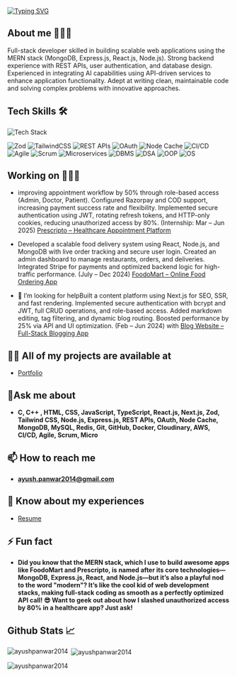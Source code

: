 [![Typing SVG](https://readme-typing-svg.herokuapp.com?font=Fira+Code&pause=1000&color=006AF7&width=435&lines=Hi+there!+%F0%9F%91%8B+I'm+Ayush+Singh+Panwar)](https://git.io/typing-svg)

## About me 🧑🏻‍💻

<article>
  <p>
    Full-stack developer skilled in building scalable web applications using the MERN stack (MongoDB, Express.js, React.js, Node.js). Strong backend experience with REST APIs, user authentication, and database design. Experienced in integrating AI capabilities using API-driven services to enhance application functionality. Adept at writing clean, maintainable code and solving complex problems with innovative approaches.
  </p>
</article>

## Tech Skills 🛠️

  <!-- Skillicons for supported skills -->
  <img src="https://skillicons.dev/icons?i=c,cpp,html,css,js,ts,react,nextjs,nodejs,expressjs,mongodb,mysql,redis,git,github,docker,awsd&perline=8" alt="Tech Stack" />
  
![Zod](https://img.shields.io/badge/Zod-7A5AF8?style=for-the-badge&logo=zod)
![TailwindCSS](https://img.shields.io/badge/TailwindCSS-38B2AC?style=for-the-badge&logo=tailwind-css&logoColor=white)
![REST APIs](https://img.shields.io/badge/REST%20APIs-6C63FF?style=for-the-badge)
![OAuth](https://img.shields.io/badge/OAuth-FF6B6B?style=for-the-badge)
![Node Cache](https://img.shields.io/badge/NodeCache-4B5563?style=for-the-badge)
![CI/CD](https://img.shields.io/badge/CI%2FCD-E53E3E?style=for-the-badge)
![Agile](https://img.shields.io/badge/Agile-F6AD55?style=for-the-badge)
![Scrum](https://img.shields.io/badge/Scrum-38A169?style=for-the-badge)
![Microservices](https://img.shields.io/badge/Microservices-805AD5?style=for-the-badge)
![DBMS](https://img.shields.io/badge/DBMS-D69E2E?style=for-the-badge)
![DSA](https://img.shields.io/badge/DataStructures--Algorithms-3182CE?style=for-the-badge)
![OOP](https://img.shields.io/badge/OOP-D53F8C?style=for-the-badge)
![OS](https://img.shields.io/badge/OperatingSystems-2B6CB0?style=for-the-badge)


## Working on 🧑🏻‍💻

- improving appointment workflow by 50% through role-based access (Admin, Doctor, Patient). Configured Razorpay and COD support, increasing payment success rate and flexibility. Implemented secure authentication using JWT, rotating refresh tokens, and HTTP-only cookies, reducing unauthorized access by 80%. (Internship: Mar – Jun 2025) [Prescripto – Healthcare Appointment Platform](https://github.com/ayushpanwar2014/Prescripto)

- Developed a scalable food delivery system using React, Node.js, and MongoDB with live order tracking and secure user login. Created an admin dashboard to manage restaurants, orders, and deliveries. Integrated Stripe for payments and optimized backend logic for high-traffic performance. (July – Dec 2024) [FoodoMart – Online Food Ordering App](https://github.com/ayushpanwar2014/FoodoMart)

- 🤝 I’m looking for helpBuilt a content platform using Next.js for SEO, SSR, and fast rendering. Implemented secure authentication with bcrypt and JWT, full CRUD operations, and role-based access. Added markdown editing, tag filtering, and dynamic blog routing. Boosted performance by 25% via API and UI optimization. (Feb – Jun 2024) with [Blog Website – Full-Stack Blogging App](https://github.com/ayushpanwar2014/Blog-App)




## 👨‍💻 All of my projects are available at 
- [Portfolio](https://ayushpanwar2014.github.io/Portfolio/)

## 💬Ask me about
- **C, C++ , HTML, CSS, JavaScript, TypeScript, React.js, Next.js, Zod, Tailwind CSS, Node.js, Express.js, REST APIs, OAuth, Node Cache, MongoDB, MySQL, Redis, Git, GitHub, Docker, Cloudinary, AWS, CI/CD, Agile, Scrum, Micro**

## 📫 How to reach me
- **ayush.panwar2014@gmail.com**

## 📄 Know about my experiences
- [Resume](https://drive.google.com/file/d/1dn2wMzNKdFM6xk9PSXq7F1n-q2BQ9QVr/view?usp=sharing)

## ⚡ Fun fact
- **Did you know that the MERN stack, which I use to build awesome apps like FoodoMart and Prescripto, is named after its core technologies—MongoDB, Express.js, React, and Node.js—but it’s also a playful nod to the word "modern"? It’s like the cool kid of web development stacks, making full-stack coding as smooth as a perfectly optimized API call! 😎 Want to geek out about how I slashed unauthorized access by 80% in a healthcare app? Just ask!**
## Github Stats 📈
<p><img align="left" src="https://github-readme-stats.vercel.app/api/top-langs?username=ayushpanwar2014&show_icons=true&locale=en&layout=compact" alt="ayushpanwar2014" /></p>

<p>&nbsp;<img align="center" src="https://github-readme-stats.vercel.app/api?username=ayushpanwar2014&show_icons=true&locale=en" alt="ayushpanwar2014" /></p>

<p><img align="center" src="https://github-readme-streak-stats.herokuapp.com/?user=ayushpanwar2014&" alt="ayushpanwar2014" /></p>
